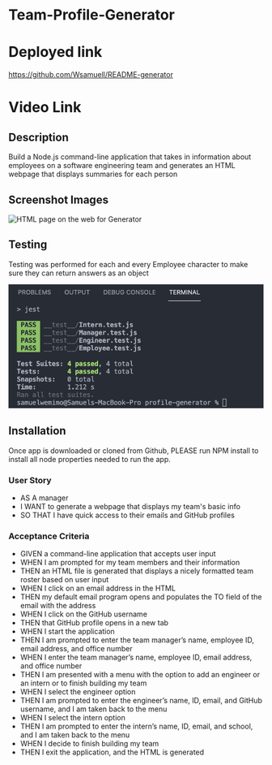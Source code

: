# Team-Profile-Generator

# Deployed link
https://github.com/Wsamuell/README-generator

# Video Link


## Description 
Build a Node.js command-line application that takes in information about employees on a software engineering team and generates an HTML webpage that displays summaries for each person

## Screenshot Images
![HTML page on the web for Generator]()


## Testing
Testing was performed for each and every Employee character to make sure they can return answers as an object

![Testing screenshots](./assets/img/sc-test.png)

## Installation 
Once app is downloaded or cloned from Github, PLEASE run NPM install to install all node properties needed to run the app.


### User Story
* AS A manager
* I WANT to generate a webpage that displays my team's basic info
* SO THAT I have quick access to their emails and GitHub profiles


### Acceptance Criteria
* GIVEN a command-line application that accepts user input
* WHEN I am prompted for my team members and their information
* THEN an HTML file is generated that displays a nicely formatted team roster based on user input
* WHEN I click on an email address in the HTML
* THEN my default email program opens and populates the TO field of the email with the address
* WHEN I click on the GitHub username
* THEN that GitHub profile opens in a new tab
* WHEN I start the application
* THEN I am prompted to enter the team manager’s name, employee ID, email address, and office number
* WHEN I enter the team manager’s name, employee ID, email address, and office number
* THEN I am presented with a menu with the option to add an engineer or an intern or to finish building my team
* WHEN I select the engineer option
* THEN I am prompted to enter the engineer’s name, ID, email, and GitHub username, and I am taken back to the menu
* WHEN I select the intern option
* THEN I am prompted to enter the intern’s name, ID, email, and school, and I am taken back to the menu
* WHEN I decide to finish building my team
* THEN I exit the application, and the HTML is generated